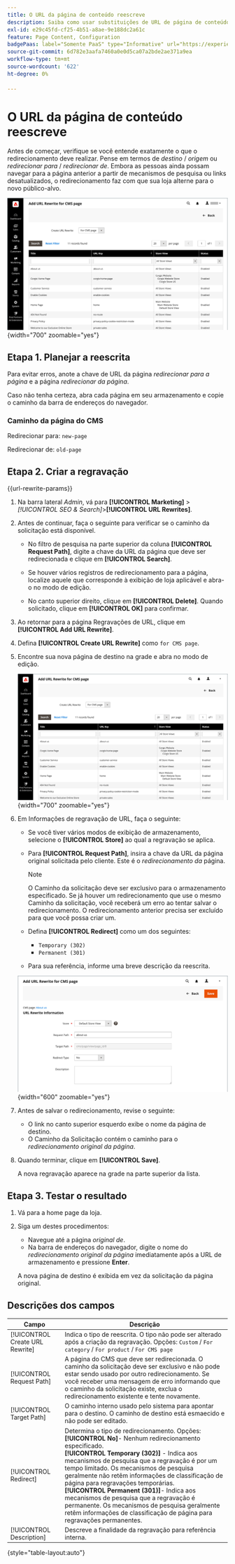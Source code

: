 ```yaml
---
title: O URL da página de conteúdo reescreve
description: Saiba como usar substituições de URL de página de conteúdo para redirecionar links para o URL de outra página de conteúdo na loja do Commerce.
exl-id: e29c45fd-cf25-4b51-a8ae-9e188dc2a61c
feature: Page Content, Configuration
badgePaas: label="Somente PaaS" type="Informative" url="https://experienceleague.adobe.com/en/docs/commerce/user-guides/product-solutions" tooltip="Aplica-se somente a projetos do Adobe Commerce na nuvem (infraestrutura do PaaS gerenciada pela Adobe) e a projetos locais."
source-git-commit: 6d782e3aafa7460a0e0d5ca07a2bde2ae371a9ea
workflow-type: tm+mt
source-wordcount: '622'
ht-degree: 0%

---
```


# O URL da página de conteúdo reescreve

Antes de começar, verifique se você entende exatamente o que o redirecionamento deve realizar. Pense em termos de _destino_ / _origem_ ou _redirecionar para_ / _redirecionar de_. Embora as pessoas ainda possam navegar para a página anterior a partir de mecanismos de pesquisa ou links desatualizados, o redirecionamento faz com que sua loja alterne para o novo público-alvo.

![substituições de URL - página CMS](./assets/url-rewrite-cms-page.png){width="700" zoomable="yes"}

## Etapa 1. Planejar a reescrita

Para evitar erros, anote a chave de URL da página _redirecionar para a página_ e a página _redirecionar da página_.

Caso não tenha certeza, abra cada página em seu armazenamento e copie o caminho da barra de endereços do navegador.

### Caminho da página do CMS

Redirecionar para: `new-page`

Redirecionar de: `old-page`

## Etapa 2. Criar a regravação

{{url-rewrite-params}}

1. Na barra lateral _Admin_, vá para **[!UICONTROL Marketing]** > _[!UICONTROL SEO & Search]_>**[!UICONTROL URL Rewrites]**.

1. Antes de continuar, faça o seguinte para verificar se o caminho da solicitação está disponível.

   - No filtro de pesquisa na parte superior da coluna **[!UICONTROL Request Path]**, digite a chave da URL da página que deve ser redirecionada e clique em **[!UICONTROL Search]**.

   - Se houver vários registros de redirecionamento para a página, localize aquele que corresponde à exibição de loja aplicável e abra-o no modo de edição.

   - No canto superior direito, clique em **[!UICONTROL Delete]**. Quando solicitado, clique em **[!UICONTROL OK]** para confirmar.

1. Ao retornar para a página Regravações de URL, clique em **[!UICONTROL Add URL Rewrite]**.

1. Defina **[!UICONTROL Create URL Rewrite]** como `for CMS page`.

1. Encontre sua nova página de destino na grade e abra no modo de edição.

   ![Adicionar regravação de URL - para página do CMS](./assets/url-rewrite-cms-page-add.png){width="700" zoomable="yes"}

1. Em Informações de regravação de URL, faça o seguinte:

   - Se você tiver vários modos de exibição de armazenamento, selecione o **[!UICONTROL Store]** ao qual a regravação se aplica.

   - Para **[!UICONTROL Request Path]**, insira a chave da URL da página original solicitada pelo cliente. Este é o _redirecionamento da_ página.

     >[!NOTE]
     >
     >O Caminho da solicitação deve ser exclusivo para o armazenamento especificado. Se já houver um redirecionamento que use o mesmo Caminho da solicitação, você receberá um erro ao tentar salvar o redirecionamento. O redirecionamento anterior precisa ser excluído para que você possa criar um.

   - Defina **[!UICONTROL Redirect]** como um dos seguintes:

      - `Temporary (302)`
      - `Permanent (301)`

   - Para sua referência, informe uma breve descrição da reescrita.

   ![informações sobre regravação de URL](./assets/url-rewrite-cms-page-information.png){width="600" zoomable="yes"}

1. Antes de salvar o redirecionamento, revise o seguinte:

   - O link no canto superior esquerdo exibe o nome da página de destino.
   - O Caminho da Solicitação contém o caminho para o _redirecionamento original da página_.

1. Quando terminar, clique em **[!UICONTROL Save]**.

   A nova regravação aparece na grade na parte superior da lista.

## Etapa 3. Testar o resultado

1. Vá para a home page da loja.

1. Siga um destes procedimentos:

   - Navegue até a página _original de_.
   - Na barra de endereços do navegador, digite o nome do _redirecionamento original da página_ imediatamente após a URL de armazenamento e pressione **Enter**.

   A nova página de destino é exibida em vez da solicitação da página original.

## Descrições dos campos

| Campo | Descrição |
|--- |--- |
| [!UICONTROL Create URL Rewrite] | Indica o tipo de reescrita. O tipo não pode ser alterado após a criação da regravação. Opções: `Custom` / `For category` / `For product` / `For CMS page` |
| [!UICONTROL Request Path] | A página do CMS que deve ser redirecionada. O caminho da solicitação deve ser exclusivo e não pode estar sendo usado por outro redirecionamento. Se você receber uma mensagem de erro informando que o caminho da solicitação existe, exclua o redirecionamento existente e tente novamente. |
| [!UICONTROL Target Path] | O caminho interno usado pelo sistema para apontar para o destino. O caminho de destino está esmaecido e não pode ser editado. |
| [!UICONTROL Redirect] | Determina o tipo de redirecionamento. Opções: <br/>**[!UICONTROL No]**- Nenhum redirecionamento especificado.<br/>**[!UICONTROL Temporary (302)]** - Indica aos mecanismos de pesquisa que a regravação é por um tempo limitado. Os mecanismos de pesquisa geralmente não retêm informações de classificação de página para regravações temporárias. <br/>**[!UICONTROL Permanent (301)]**- Indica aos mecanismos de pesquisa que a regravação é permanente. Os mecanismos de pesquisa geralmente retêm informações de classificação de página para regravações permanentes. |
| [!UICONTROL Description] | Descreve a finalidade da regravação para referência interna. |

{style="table-layout:auto"}
